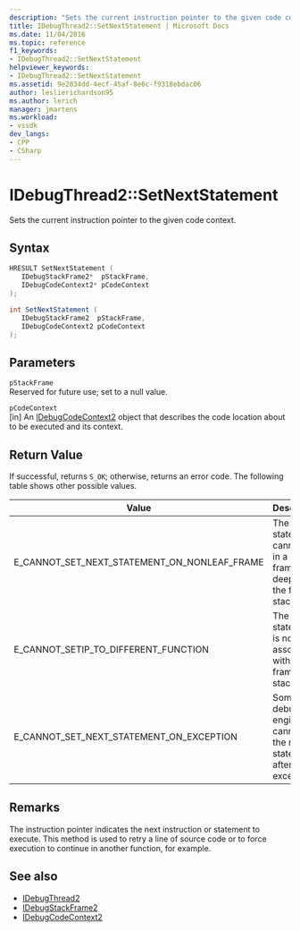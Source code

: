 ```yaml
---
description: "Sets the current instruction pointer to the given code context."
title: IDebugThread2::SetNextStatement | Microsoft Docs
ms.date: 11/04/2016
ms.topic: reference
f1_keywords:
- IDebugThread2::SetNextStatement
helpviewer_keywords:
- IDebugThread2::SetNextStatement
ms.assetid: 9e2834dd-4ecf-45af-8e6c-f9318ebdac06
author: leslierichardson95
ms.author: lerich
manager: jmartens
ms.workload:
- vssdk
dev_langs:
- CPP
- CSharp
---
```

# IDebugThread2::SetNextStatement
Sets the current instruction pointer to the given code context.

## Syntax

```cpp
HRESULT SetNextStatement ( 
   IDebugStackFrame2*  pStackFrame,
   IDebugCodeContext2* pCodeContext
);
```

```csharp
int SetNextStatement ( 
   IDebugStackFrame2  pStackFrame,
   IDebugCodeContext2 pCodeContext
);
```

## Parameters
`pStackFrame`\
Reserved for future use; set to a null value.

`pCodeContext`\
[in] An [IDebugCodeContext2](../../../extensibility/debugger/reference/idebugcodecontext2.md) object that describes the code location about to be executed and its context.

## Return Value
 If successful, returns `S_OK`; otherwise, returns an error code. The following table shows other possible values.

|Value|Description|
|-----------|-----------------|
|E_CANNOT_SET_NEXT_STATEMENT_ON_NONLEAF_FRAME|The next statement cannot be in a stack frame deeper on the frame stack.|
|E_CANNOT_SETIP_TO_DIFFERENT_FUNCTION|The next statement is not associated with any frame in the stack.|
|E_CANNOT_SET_NEXT_STATEMENT_ON_EXCEPTION|Some debug engines cannot set the next statement after an exception.|

## Remarks
 The instruction pointer indicates the next instruction or statement to execute. This method is used to retry a line of source code or to force execution to continue in another function, for example.

## See also
- [IDebugThread2](../../../extensibility/debugger/reference/idebugthread2.md)
- [IDebugStackFrame2](../../../extensibility/debugger/reference/idebugstackframe2.md)
- [IDebugCodeContext2](../../../extensibility/debugger/reference/idebugcodecontext2.md)

